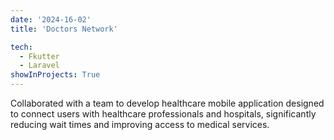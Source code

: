 ```yaml
---
date: '2024-16-02'
title: 'Doctors Network'

tech:
  - Fkutter
  - Laravel
showInProjects: True
---
```


Collaborated with a team to develop healthcare mobile application designed to connect users with healthcare professionals and hospitals, significantly reducing wait times and improving access to medical services.


